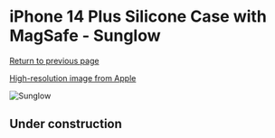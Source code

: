 # iPhone 14 Plus Silicone Case with MagSafe - Sunglow

[Return to previous page](/iphone_14)

[High-resolution image from Apple](https://store.storeimages.cdn-apple.com/8756/as-images.apple.com/is/MPTD3?wid=4500&hei=4500&fmt=png)

<div style="width: 512px"><img src="/almost_uncompressed/MPTD3.webp" alt="Sunglow"></div>

## Under construction
